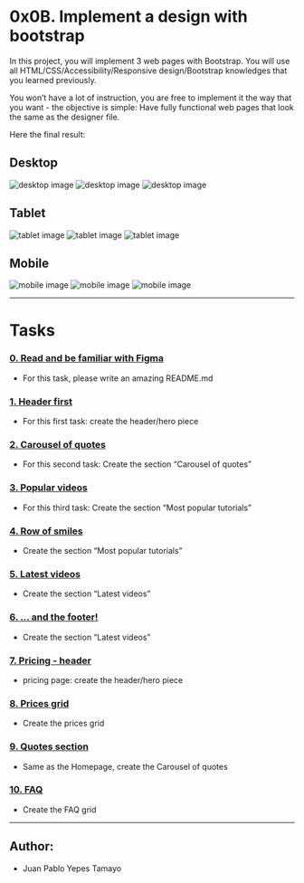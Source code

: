 # 0x0B. Implement a design with bootstrap 

In this project, you will implement 3 web pages with Bootstrap. You will use all HTML/CSS/Accessibility/Responsive design/Bootstrap knowledges that you learned previously.

You won’t have a lot of instruction, you are free to implement it the way that you want - the objective is simple: Have fully functional web pages that look the same as the designer file.

Here the final result:

## Desktop

![desktop image](/images/Desktop/01_SMILESCHOOL_LANDING_desktop@2x.png)
![desktop image](images/Desktop/02_SMILESCHOOL_PRICING_desktop@2x.png)
![desktop image](images/Desktop/03_SMILESCHOOL_COURSES_desktop@2x.png)

## Tablet

![tablet image](images/Mobile/01_SMILESCHOOL_LANDING_mobile@2x.png)
![tablet image](images/Mobile/02_SMILESCHOOL_PRICING_mobile@2x.png)
![tablet image](images/Mobile/03_SMILESCHOOL_COURSES_mobile@2x.png)

## Mobile

![mobile image](images/Tablet/01_SMILESCHOOL_LANDING_tablet@2x.png)
![mobile image](images/Tablet/02_SMILESCHOOL_PRICING_tablet@2x.png)
![mobile image](images/Tablet/03_SMILESCHOOL_COURSES_tablet@2x.png)

---

# Tasks

### [0. Read and be familiar with Figma](./README.md)
* For this task, please write an amazing README.md


### [1. Header first](./0-homepage.html)
* For this first task: create the header/hero piece


### [2. Carousel of quotes](./1-homepage.html)
* For this second task: Create the section “Carousel of quotes”


### [3. Popular videos](./2-homepage.html)
* For this third task: Create the section “Most popular tutorials”


### [4. Row of smiles](./3-homepage.html)
* Create the section “Most popular tutorials”


### [5. Latest videos](./4-homepage.html)
* Create the section “Latest videos”


### [6. ... and the footer!](./homepage.html)
* Create the section “Latest videos”


### [7. Pricing - header](./0-pricing.html)
* pricing page: create the header/hero piece


### [8. Prices grid](./1-pricing.html)
* Create the prices grid


### [9. Quotes section](./2-pricing.html)
* Same as the Homepage, create the Carousel of quotes


### [10. FAQ](./3-pricing.html)
* Create the FAQ grid


---

## Author:

- Juan Pablo Yepes Tamayo